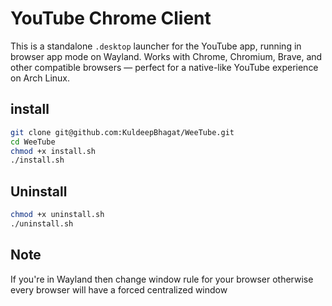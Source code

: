 # YouTube Chrome Client 
This is a standalone `.desktop` launcher for the YouTube app, running in browser app mode on Wayland.
Works with Chrome, Chromium, Brave, and other compatible browsers — perfect for a native-like YouTube experience on Arch Linux.

## install
```bash 
git clone git@github.com:KuldeepBhagat/WeeTube.git
cd WeeTube
chmod +x install.sh
./install.sh
```

## Uninstall
``` bash
chmod +x uninstall.sh
./uninstall.sh
```

## Note
If you're in Wayland then change window rule for your browser otherwise every browser will have a forced centralized window